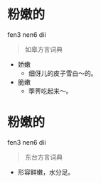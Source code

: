 # 粉嫩的
fen3 nen6 dii
> 如皋方言词典
- 娇嫩
  - 细伢儿的皮子雪白～的。
- 脆嫩
  - 荸荠吃起来～。

# 粉嫩的
fen3 nen6 dii
> 东台方言词典
- 形容鲜嫩，水分足。
